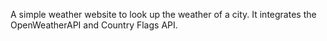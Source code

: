A simple weather website to look up the weather of a city.
It integrates the OpenWeatherAPI and Country Flags API.
